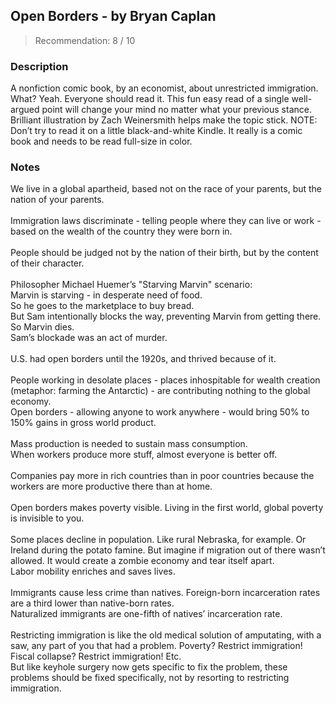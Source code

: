 ## Open Borders - by Bryan Caplan
> Recommendation: 8 / 10
    
### Description
A nonfiction comic book, by an economist, about unrestricted immigration. What? Yeah. Everyone should read it. This fun easy read of a single well-argued point will change your mind no matter what your previous stance. Brilliant illustration by Zach Weinersmith helps make the topic stick. NOTE: Don’t try to read it on a little black-and-white Kindle. It really is a comic book and needs to be read full-size in color.
    
### Notes
We live in a global apartheid, based not on the race of your parents, but the nation of your parents.<br>
<br>
Immigration laws discriminate - telling people where they can live or work - based on the wealth of the country they were born in.<br>
<br>
People should be judged not by the nation of their birth, but by the content of their character.<br>
<br>
Philosopher Michael Huemer’s "Starving Marvin" scenario:<br>
Marvin is starving - in desperate need of food.<br>
So he goes to the marketplace to buy bread.<br>
But Sam intentionally blocks the way, preventing Marvin from getting there.<br>
So Marvin dies.<br>
Sam’s blockade was an act of murder.<br>
<br>
U.S. had open borders until the 1920s, and thrived because of it.<br>
<br>
People working in desolate places - places inhospitable for wealth creation (metaphor: farming the Antarctic) - are contributing nothing to the global economy.<br>
Open borders - allowing anyone to work anywhere - would bring 50% to 150% gains in gross world product.<br>
<br>
Mass production is needed to sustain mass consumption.<br>
When workers produce more stuff, almost everyone is better off.<br>
<br>
Companies pay more in rich countries than in poor countries because the workers are more productive there than at home.<br>
<br>
Open borders makes poverty visible.  Living in the first world, global poverty is invisible to you.<br>
<br>
Some places decline in population.  Like rural Nebraska, for example.  Or Ireland during the potato famine.  But imagine if migration out of there wasn’t allowed.  It would create a zombie economy and tear itself apart.<br>
Labor mobility enriches and saves lives.<br>
<br>
Immigrants cause less crime than natives.  Foreign-born incarceration rates are a third lower than native-born rates.<br>
Naturalized immigrants are one-fifth of natives’ incarceration rate.<br>
<br>
Restricting immigration is like the old medical solution of amputating, with a saw, any part of you that had a problem.  Poverty? Restrict immigration!  Fiscal collapse? Restrict immigration!  Etc.<br>
But like keyhole surgery now gets specific to fix the problem, these problems should be fixed specifically, not by resorting to restricting immigration.
